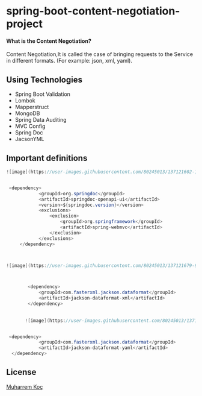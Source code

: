 # spring-boot-content-negotiation-project

#### What is the Content Negotiation?

Content Negotiation,It is called the case of bringing requests to the Service in different formats. (For example: json, xml, yaml).

## Using Technologies

- Spring Boot Validation
- Lombok
- Mapperstruct
- MongoDB
- Spring Data Auditing
- MVC Config
- Spring Doc
- JacsonYML

## Important definitions

``` java 
![image](https://user-images.githubusercontent.com/80245013/137121602-1d717609-086d-4c15-bf6e-b109b436ae2e.png)


 <dependency>
            <groupId>org.springdoc</groupId>
            <artifactId>springdoc-openapi-ui</artifactId>
            <version>${springdoc.version}</version>
            <exclusions>
                <exclusion>
                    <groupId>org.springframework</groupId>
                    <artifactId>spring-webmvc</artifactId>
                </exclusion>
            </exclusions>
     </dependency>



![image](https://user-images.githubusercontent.com/80245013/137121679-95fcb36d-d42b-4d99-a3b1-5441b605fe65.png)



        <dependency>
            <groupId>com.fasterxml.jackson.dataformat</groupId>
            <artifactId>jackson-dataformat-xml</artifactId>
        </dependency>
       
       
       ![image](https://user-images.githubusercontent.com/80245013/137121733-21695bd3-8fa4-4670-a50d-648afc4d05bf.png)


 <dependency>
            <groupId>com.fasterxml.jackson.dataformat</groupId>
            <artifactId>jackson-dataformat-yaml</artifactId>
  </dependency>


```


## License
[Muharrem Koç](https://github.com/muharremkoc)
